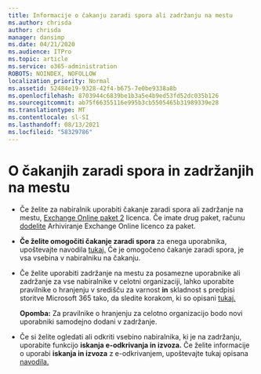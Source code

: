 ```yaml
---
title: Informacije o čakanju zaradi spora ali zadržanju na mestu
ms.author: chrisda
author: chrisda
manager: dansimp
ms.date: 04/21/2020
ms.audience: ITPro
ms.topic: article
ms.service: o365-administration
ROBOTS: NOINDEX, NOFOLLOW
localization_priority: Normal
ms.assetid: 52484e19-9328-42f4-b675-7e0be9338a8b
ms.openlocfilehash: 8703944c6839be1b3a5e4b9ed53fd52dc035b126
ms.sourcegitcommit: ab75f66355116e995b3cb5505465b31989339e28
ms.translationtype: MT
ms.contentlocale: sl-SI
ms.lasthandoff: 08/13/2021
ms.locfileid: "58329786"
---
```

# <a name="about-litigation-holds-and-in-place-holds"></a>O čakanjih zaradi spora in zadržanjih na mestu

- Če želite za nabiralnik uporabiti čakanje zaradi spora ali zadržanje na mestu, [Exchange Online paket 2](https://docs.microsoft.com/office365/servicedescriptions/office-365-platform-service-description/office-365-plan-options) licenca. Če imate drug paket, računu [dodelite](https://docs.microsoft.com/office365/servicedescriptions/exchange-online-archiving-service-description/exchange-online-archiving-service-description) Arhiviranje Exchange Online licenco za paket. 
    
- **Če želite omogočiti čakanje zaradi spora** za enega uporabnika, upoštevajte navodila [tukaj.](https://docs.microsoft.com/microsoft-365/compliance/create-a-litigation-hold?view=o365-worldwide#place-a-mailbox-on-litigation-hold) Če je omogočeno čakanje zaradi spora, je vsa vsebina v nabiralniku na čakanju.
    
- Če želite  uporabiti zadržanje na mestu za posamezne uporabnike ali zadržanje za vse nabiralnike v celotni organizaciji, lahko uporabite pravilnike o hranjenju v središču za varnost **in** skladnost s predpisi storitve Microsoft 365 tako, da sledite korakom, ki so opisani [tukaj.](https://docs.microsoft.com/microsoft-365/compliance/retention-policies)
    
    **Opomba:** Za pravilnike o hranjenju za celotno organizacijo bodo novi uporabniki samodejno dodani v zadržanje. 
  
- Če si želite ogledati ali odkriti vsebino nabiralnika, ki je na zadržanju, uporabite funkcijo **iskanja e-odkrivanja in izvoza.** Če želite informacije o uporabi **iskanja in izvoza** z e-odkrivanjem, upoštevajte tukaj opisana [navodila.](https://docs.microsoft.com/microsoft-365/compliance/export-search-results)
    

